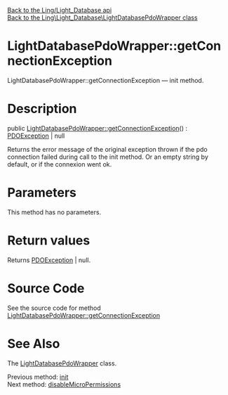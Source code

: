 [Back to the Ling/Light_Database api](https://github.com/lingtalfi/Light_Database/blob/master/doc/api/Ling/Light_Database.md)<br>
[Back to the Ling\Light_Database\LightDatabasePdoWrapper class](https://github.com/lingtalfi/Light_Database/blob/master/doc/api/Ling/Light_Database/LightDatabasePdoWrapper.md)


LightDatabasePdoWrapper::getConnectionException
================



LightDatabasePdoWrapper::getConnectionException — init method.




Description
================


public [LightDatabasePdoWrapper::getConnectionException](https://github.com/lingtalfi/Light_Database/blob/master/doc/api/Ling/Light_Database/LightDatabasePdoWrapper/getConnectionException.md)() : [PDOException](https://www.php.net/manual/en/class.pdoexception.php) | null




Returns the error message of the original exception thrown if the pdo connection failed during call to the
init method.
Or an empty string by default, or if the connexion went ok.




Parameters
================

This method has no parameters.


Return values
================

Returns [PDOException](https://www.php.net/manual/en/class.pdoexception.php) | null.








Source Code
===========
See the source code for method [LightDatabasePdoWrapper::getConnectionException](https://github.com/lingtalfi/Light_Database/blob/master/LightDatabasePdoWrapper.php#L158-L161)


See Also
================

The [LightDatabasePdoWrapper](https://github.com/lingtalfi/Light_Database/blob/master/doc/api/Ling/Light_Database/LightDatabasePdoWrapper.md) class.

Previous method: [init](https://github.com/lingtalfi/Light_Database/blob/master/doc/api/Ling/Light_Database/LightDatabasePdoWrapper/init.md)<br>Next method: [disableMicroPermissions](https://github.com/lingtalfi/Light_Database/blob/master/doc/api/Ling/Light_Database/LightDatabasePdoWrapper/disableMicroPermissions.md)<br>

